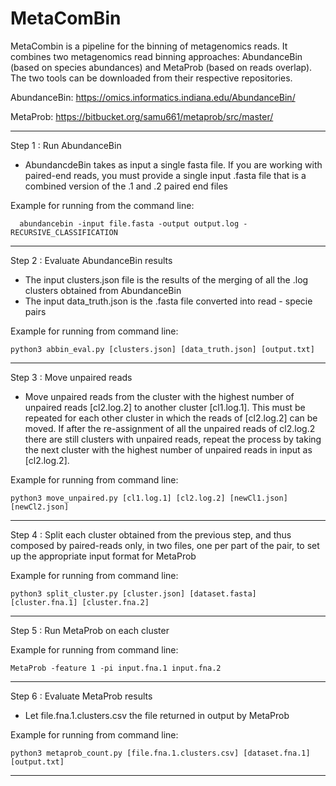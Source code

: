 # MetaComBin 

MetaCombin is a pipeline for the binning of metagenomics reads. It combines two metagenomics read binning approaches: AbundanceBin (based on species abundances) and MetaProb (based on reads overlap). The two tools can be downloaded from their respective repositories.

AbundanceBin: https://omics.informatics.indiana.edu/AbundanceBin/

MetaProb: https://bitbucket.org/samu661/metaprob/src/master/


---

Step 1 : Run AbundanceBin
- AbundancdeBin takes as input a single fasta file. If you are working with paired-end reads, you must provide a single input .fasta file that is a combined version of the .1 and .2 paired end files 

Example for running from the command line:

      abundancebin -input file.fasta -output output.log -RECURSIVE_CLASSIFICATION

---


Step 2 : Evaluate AbundanceBin results
- The input clusters.json file is the results of the merging of all the .log clusters obtained from AbundanceBin
- The input data_truth.json is the .fasta file converted into read - specie pairs

Example for running from command line:

    python3 abbin_eval.py [clusters.json] [data_truth.json] [output.txt]

---

Step 3 : Move unpaired reads

- Move unpaired reads from the cluster with the highest number of unpaired reads [cl2.log.2] to another cluster [cl1.log.1]. This must be repeated for each other cluster in which the reads of [cl2.log.2] can be moved. If after the re-assignment of all the unpaired reads of cl2.log.2 there are still clusters with unpaired reads, repeat the process by taking the next cluster with the highest number of unpaired reads in input as [cl2.log.2]. 

Example for running from command line:

    python3 move_unpaired.py [cl1.log.1] [cl2.log.2] [newCl1.json] [newCl2.json]

---

Step 4 : Split each cluster obtained from the previous step, and thus composed by paired-reads only, in two files, one per part of the pair, to set up the appropriate input format for MetaProb

Example for running from command line:
   
    python3 split_cluster.py [cluster.json] [dataset.fasta] [cluster.fna.1] [cluster.fna.2]

---

Step 5 : Run MetaProb on each cluster

Example for running from command line:
   
    MetaProb -feature 1 -pi input.fna.1 input.fna.2

---

Step 6 : Evaluate MetaProb results
- Let file.fna.1.clusters.csv the file returned in output by MetaProb

Example for running from command line:
  
    python3 metaprob_count.py [file.fna.1.clusters.csv] [dataset.fna.1] [output.txt]

---

